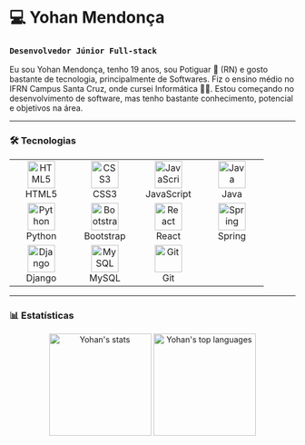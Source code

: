 # 💻 Yohan Mendonça

### `Desenvolvedor Júnior Full-stack`

Eu sou Yohan Mendonça, tenho 19 anos, sou Potiguar 🍤 (RN) e gosto bastante de tecnologia, principalmente de Softwares. Fiz o ensino médio no IFRN Campus Santa Cruz, onde cursei Informática 👨‍💻. Estou começando no desenvolvimento de software, mas tenho bastante conhecimento, potencial e objetivos na área.

---

### 🛠️ Tecnologias

<div align="center">
  <table>
    <tr>
      <td align="center" width="96">
        <img src="https://cdn.jsdelivr.net/gh/devicons/devicon@latest/icons/html5/html5-original.svg" width="48" height="48" alt="HTML5" />
        <br>HTML5
      </td>
      <td align="center" width="96">
        <img src="https://cdn.jsdelivr.net/gh/devicons/devicon@latest/icons/css3/css3-original.svg" width="48" height="48" alt="CSS3" />
        <br>CSS3
      </td>
      <td align="center" width="96">
        <img src="https://cdn.jsdelivr.net/gh/devicons/devicon@latest/icons/javascript/javascript-original.svg" width="48" height="48" alt="JavaScript" />
        <br>JavaScript
      </td>
      <td align="center" width="96">
        <img src="https://cdn.jsdelivr.net/gh/devicons/devicon@latest/icons/java/java-original.svg" width="48" height="48" alt="Java" />
        <br>Java
      </td>
    </tr>
    <tr>
      <td align="center" width="96">
        <img src="https://cdn.jsdelivr.net/gh/devicons/devicon@latest/icons/python/python-original.svg" width="48" height="48" alt="Python" />
        <br>Python
      </td>
      <td align="center" width="96">
        <img src="https://cdn.jsdelivr.net/gh/devicons/devicon@latest/icons/bootstrap/bootstrap-original.svg" width="48" height="48" alt="Bootstrap" />
        <br>Bootstrap
      </td>
      <td align="center" width="96">
        <img src="https://cdn.jsdelivr.net/gh/devicons/devicon@latest/icons/react/react-original.svg" width="48" height="48" alt="React" />
        <br>React
      </td>
      <td align="center" width="96">
        <img src="https://cdn.jsdelivr.net/gh/devicons/devicon@latest/icons/spring/spring-original.svg" width="48" height="48" alt="Spring" />
        <br>Spring
      </td>
    </tr>
    <tr>
      <td align="center" width="96">
        <img src="https://cdn.jsdelivr.net/gh/devicons/devicon@latest/icons/django/django-plain.svg" width="48" height="48" alt="Django" />
        <br>Django
      </td>
      <td align="center" width="96">
        <img src="https://cdn.jsdelivr.net/gh/devicons/devicon@latest/icons/mysql/mysql-original.svg" width="48" height="48" alt="MySQL" />
        <br>MySQL
      </td>
      <td align="center" width="96">
        <img src="https://cdn.jsdelivr.net/gh/devicons/devicon@latest/icons/git/git-original.svg" width="48" height="48" alt="Git" />
        <br>Git
      </td>
    </tr>
  </table>
</div>

---

### 📊 Estatísticas

<div align="center">
  <img height="180em" src="https://github-readme-stats.vercel.app/api?username=yohanDev6&show_icons=true&theme=dark" alt="Yohan's stats" />
  <img height="180em" src="https://github-readme-stats.vercel.app/api/top-langs/?username=yohanDev6&layout=compact&theme=dark" alt="Yohan's top languages" />
</div>
